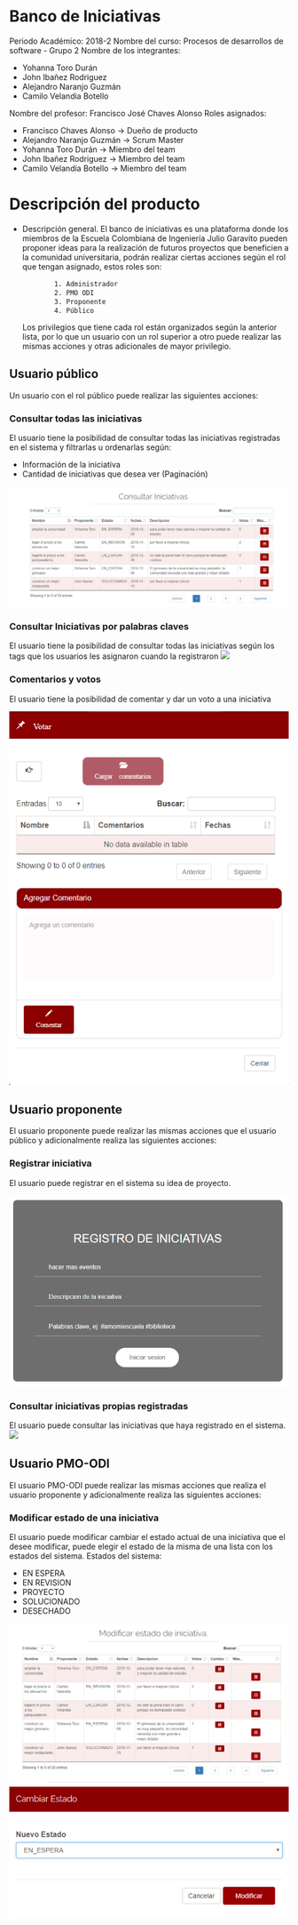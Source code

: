 ﻿# Banco de Iniciativas
Periodo Académico: 2018-2
Nombre del curso: Procesos de desarrollos de software - Grupo 2
Nombre de los integrantes:

 - Yohanna Toro Durán
 - John Ibañez Rodriguez	
 - Alejandro Naranjo Guzmán
 - Camilo Velandia Botello
 
Nombre del profesor: Francisco José Chaves Alonso
Roles asignados:
	
 - Francisco Chaves Alonso -> Dueño de producto
 - Alejandro Naranjo Guzmán -> Scrum Master
 - Yohanna Toro Durán -> Miembro del team
 - John Ibañez Rodriguez	-> Miembro del team
 -  Camilo Velandia Botello -> Miembro del team


	

# Descripción del producto

-   Descripción general.
	    El banco de iniciativas es una plataforma donde los miembros de la Escuela Colombiana de Ingeniería Julio Garavito	pueden proponer ideas para la realización de futuros proyectos que beneficien a la comunidad universitaria, podrán realizar ciertas acciones según el rol que tengan asignado, estos roles son:
	    
				1. Administrador
				2. PMO ODI
				3. Proponente
				4. Público	    
				
	Los privilegios que tiene cada rol están organizados según la anterior lista, por lo que un usuario con un rol superior a otro puede realizar las mismas acciones y otras adicionales de mayor privilegio.
	
## Usuario público

Un usuario con el rol público puede realizar las siguientes acciones:

### Consultar todas las iniciativas
El usuario tiene la posibilidad de consultar todas las iniciativas registradas en el sistema y filtrarlas u ordenarlas según:

 - Información de la iniciativa
- Cantidad de iniciativas que desea ver (Paginación)

![](https://github.com/YohannaToro/Banco_De_Ideas/blob/master/images/ConsultarIniciativas.PNG)

### Consultar Iniciativas por palabras claves
El usuario tiene la posibilidad de consultar todas las iniciativas según los tags que los usuarios
les asignaron cuando la registraron
![](https://github.com/YohannaToro/Banco_De_Ideas/images/ConsultarIniciativasClaves.PNG)

### Comentarios y votos
El usuario tiene la posibilidad de comentar y dar un voto a una iniciativa

![](https://github.com/YohannaToro/Banco_De_Ideas/blob/master/images/LikesYComentariosIniciativas.PNG)

## Usuario proponente

El usuario proponente puede realizar las mismas acciones que el usuario público y adicionalmente realiza las siguientes acciones:
### Registrar iniciativa
El usuario puede registrar en el sistema su idea de proyecto.

![](https://github.com/YohannaToro/Banco_De_Ideas/blob/master/images/RegistroIniciativas.PNG)

### Consultar iniciativas propias registradas
El usuario puede consultar las iniciativas que haya registrado en el sistema.
![](https://github.com/YohannaToro/Banco_De_Ideas/images/ConsultarIniciativasPropias.PNG)

## Usuario PMO-ODI
El usuario PMO-ODI puede realizar las mismas acciones que realiza el usuario proponente y adicionalmente realiza las siguientes acciones:


### Modificar estado de una iniciativa
El usuario puede modificar cambiar el estado actual de una iniciativa que el desee modificar, puede elegir el estado de la misma de una lista con los estados del sistema.
Estados del sistema:

 - EN ESPERA
 - EN REVISION
 - PROYECTO
 - SOLUCIONADO
 - DESECHADO

![](https://github.com/YohannaToro/Banco_De_Ideas/blob/master/images/ModificarEstadoIniciativa.PNG)
![](https://github.com/YohannaToro/Banco_De_Ideas/blob/master/images/ModificarEstadoModal.PNG)


```
